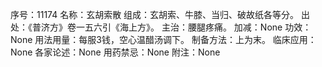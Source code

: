 序号：11174
名称：玄胡索散
组成：玄胡索、牛膝、当归、破故纸各等分。
出处：《普济方》卷一五六引《海上方》。
主治：腰腿疼痛。
加减：None
功效：None
用法用量：每服3钱，空心温醋汤调下。
制备方法：上为末。
临床应用：None
各家论述：None
用药禁忌：None
附注：None
